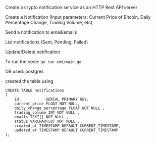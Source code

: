 Create a crypto notification service as an HTTP Rest API server


Create a Notification (Input parameters: Current Price of Bitcoin, Daily Percentage Change, Trading Volume, etc)

Send a notification to email/emails

List notifications (Sent, Pending, Failed)

Update/Delete notification

To run the code:
`go run cmd/main.go`

DB used: postgres

created the table using
```
CREATE TABLE notifications
(
    id            SERIAL PRIMARY KEY,
    current_price FLOAT NOT NULL,
    daily_change_percentage FLOAT NOT NULL ,
    trading_volume INT NOT NULL ,
    emails TEXT[] NOT NULL ,
    status VARCHAR(50) NOT NULL ,
    created_at TIMESTAMP DEFAULT CURRENT_TIMESTAMP,
    updated_at TIMESTAMP DEFAULT CURRENT_TIMESTAMP
);
```